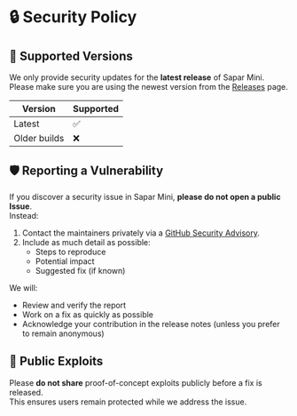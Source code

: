 # 🔒 Security Policy

## 📌 Supported Versions
We only provide security updates for the **latest release** of Sapar Mini.  
Please make sure you are using the newest version from the [Releases](https://github.com/DreamerView/sapar/releases) page.

| Version     | Supported |
|-------------|-----------|
| Latest      | ✅ |
| Older builds| ❌ |

## 🛡 Reporting a Vulnerability
If you discover a security issue in Sapar Mini, **please do not open a public Issue**.  
Instead:
1. Contact the maintainers privately via a [GitHub Security Advisory](https://github.com/DreamerView/sapar/security/advisories/new).
2. Include as much detail as possible:
   - Steps to reproduce
   - Potential impact
   - Suggested fix (if known)

We will:
- Review and verify the report
- Work on a fix as quickly as possible
- Acknowledge your contribution in the release notes (unless you prefer to remain anonymous)

## 🚫 Public Exploits
Please **do not share** proof-of-concept exploits publicly before a fix is released.  
This ensures users remain protected while we address the issue.
